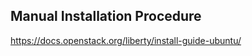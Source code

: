Manual Installation Procedure
-----------------------------
https://docs.openstack.org/liberty/install-guide-ubuntu/
